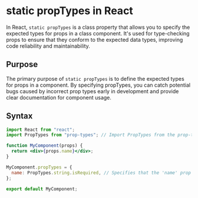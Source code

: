 # static propTypes in React

In React, `static propTypes` is a class property that allows you to specify the expected types for props in a class component. It's used for type-checking props to ensure that they conform to the expected data types, improving code reliability and maintainability.

## Purpose

The primary purpose of `static propTypes` is to define the expected types for props in a component. By specifying propTypes, you can catch potential bugs caused by incorrect prop types early in development and provide clear documentation for component usage.

## Syntax

```jsx
import React from "react";
import PropTypes from "prop-types"; // Import PropTypes from the prop-types package

function MyComponent(props) {
  return <div>{props.name}</div>;
}

MyComponent.propTypes = {
  name: PropTypes.string.isRequired, // Specifies that the 'name' prop should be a string and is required
};

export default MyComponent;
```
